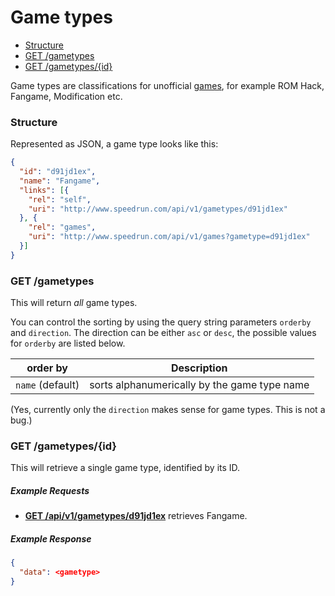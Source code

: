 # Game types

* [Structure](#structure)
* [GET /gametypes](#get-gametypes)
* [GET /gametypes/{id}](#get-gametypesid)

Game types are classifications for unofficial [games](games.md), for example ROM Hack, Fangame, Modification etc.

### Structure

Represented as JSON, a game type looks like this:

```json
{
  "id": "d91jd1ex",
  "name": "Fangame",
  "links": [{
    "rel": "self",
    "uri": "http://www.speedrun.com/api/v1/gametypes/d91jd1ex"
  }, {
    "rel": "games",
    "uri": "http://www.speedrun.com/api/v1/games?gametype=d91jd1ex"
  }]
}
```

### GET /gametypes

This will return *all* game types.

You can control the sorting by using the query string parameters ``orderby`` and ``direction``. The
direction can be either ``asc`` or ``desc``, the possible values for ``orderby`` are listed below.

order by           | Description
------------------ | ------------------------------------------------------------------
``name`` (default) | sorts alphanumerically by the game type name

(Yes, currently only the ``direction`` makes sense for game types. This is not a bug.)

### GET /gametypes/{id}

This will retrieve a single game type, identified by its ID.

##### Example Requests

* [**GET /api/v1/gametypes/d91jd1ex**](http://www.speedrun.com/api/v1/gametypes/d91jd1ex) retrieves
  Fangame.

##### Example Response

```json
{
  "data": <gametype>
}
```
